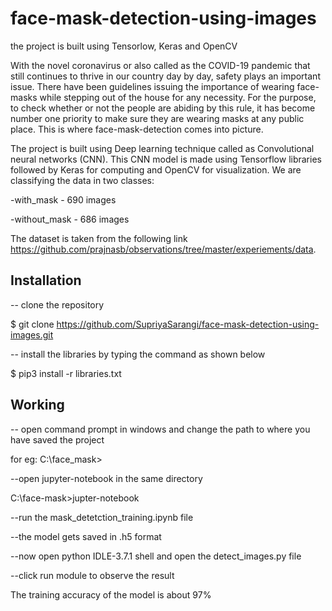 # face-mask-detection-using-images
the project is built using Tensorlow, Keras and OpenCV

With the novel coronavirus or also called as the COVID-19 pandemic that still continues to thrive in our country day by day, safety plays an important issue.
There have been guidelines issuing the importance of wearing face-masks while stepping out of the house for any necessity. For the purpose, to check whether or not
the people are abiding by this rule, it has become number one priority to make sure they are wearing masks at any public place. This is where face-mask-detection comes into picture.

The project is built using Deep learning technique called as Convolutional neural networks (CNN). This CNN model is made using Tensorflow libraries followed by Keras for computing and OpenCV for visualization. We are classifying the data in two classes:

-with_mask - 690 images

-without_mask - 686 images

The dataset is taken from the following link https://github.com/prajnasb/observations/tree/master/experiements/data.

## Installation

-- clone the repository

$ git clone https://github.com/SupriyaSarangi/face-mask-detection-using-images.git

-- install the libraries by typing the command as shown below

$ pip3 install -r libraries.txt


## Working

-- open command prompt in windows and change the path to where you have saved the project

for eg: C:\face_mask>

--open jupyter-notebook in the same directory

C:\face-mask>jupter-notebook

--run the mask_detetction_training.ipynb file

--the model gets saved in .h5 format

--now open python IDLE-3.7.1 shell and open the detect_images.py file

--click run module to observe the result


The training accuracy of the model is about 97%
